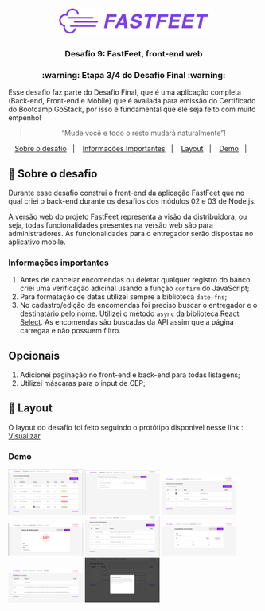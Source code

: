 <h1 align="center">
  <img alt="Fastfeet" title="Fastfeet" src=".github/logo.png" width="300px" />
</h1>

<h3 align="center">
  Desafio 9: FastFeet, front-end web
</h3>

<h3 align="center">
  :warning: Etapa 3/4 do Desafio Final :warning:
</h3>

<p>Esse desafio faz parte do Desafio Final, que é uma aplicação completa (Back-end, Front-end e Mobile) que é avaliada para emissão do Certificado do Bootcamp GoStack, por isso é fundamental que ele seja feito com muito empenho!</p>

<blockquote align="center">“Mude você e todo o resto mudará naturalmente”!</blockquote>

<p align="center">
  <a href="#rocket-sobre-o-desafio">Sobre o desafio</a>&nbsp;&nbsp;&nbsp;|&nbsp;&nbsp;&nbsp;
  <a href="#informações-importantes">Informações Importantes</a>&nbsp;&nbsp;&nbsp;|&nbsp;&nbsp;&nbsp;
  <a href="#layout">Layout</a>&nbsp;&nbsp;&nbsp;|&nbsp;&nbsp;&nbsp;
  <a href="#demo">Demo</a>&nbsp;&nbsp;&nbsp;|&nbsp;&nbsp;&nbsp;
</p>

## 🚀 Sobre o desafio

Durante esse desafio construi o front-end da aplicação FastFeet que no qual criei o back-end durante os desafios dos módulos 02 e 03 de Node.js.

A versão web do projeto FastFeet representa a visão da distribuidora, ou seja, todas funcionalidades presentes na versão web são para administradores. As funcionalidades para o entregador serão dispostas no aplicativo mobile.


### Informações importantes

1. Antes de cancelar encomendas ou deletar qualquer registro do banco criei uma verificação adicinal usando a função `confirm` do JavaScript;
2. Para formatação de datas utilizei sempre a biblioteca `date-fns`;
3. No cadastro/edição de encomendas foi preciso buscar o entregador e o destinatário pelo nome. Utilizei o método `async` da biblioteca [React Select](https://react-select.com/home#async). As encomendas são buscadas da API assim que a página carregaa e não possuem filtro.

## Opcionais

1. Adicionei paginação no front-end e back-end para todas listagens;
2. Utilizei máscaras para o input de CEP;


## 🎨 Layout

O layout do desafio foi feito seguindo o protótipo disponivel nesse link : [Visualizar](https://xd.adobe.com/view/62e829fc-4f10-4ac8-70d2-d39b429d43ee-14d9/grid/)

### Demo

<img alt="Fastfeet" title="demo1" src=".github/demo-1.png" width="150px" />
<img alt="Fastfeet" title="demo2" src=".github/demo-2.png" width="150px" />
<img alt="Fastfeet" title="demo3" src=".github/demo-3.png" width="150px" />
<img alt="Fastfeet" title="demo4" src=".github/demo-4.png" width="150px" />
<img alt="Fastfeet" title="demo5" src=".github/demo-5.png" width="150px" />
<img alt="Fastfeet" title="demo6" src=".github/demo-6.png" width="150px" />
<img alt="Fastfeet" title="demo7" src=".github/demo-7.png" width="150px" />
<img alt="Fastfeet" title="demo8" src=".github/demo-8.png" width="150px" />
